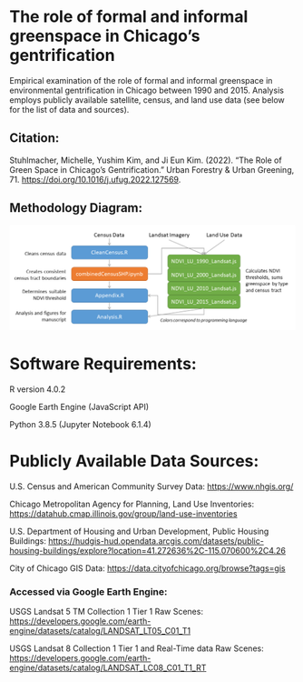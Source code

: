 # The role of formal and informal greenspace in Chicago’s gentrification
Empirical examination of the role of formal and informal greenspace in environmental gentrification in Chicago between 1990 and 2015. Analysis employs publicly available satellite, census, and land use data (see below for the list of data and sources). 

## Citation:
Stuhlmacher, Michelle, Yushim Kim, and Ji Eun Kim. (2022). “The Role of Green Space in Chicago’s Gentrification.” Urban Forestry & Urban Greening, 71. https://doi.org/10.1016/j.ufug.2022.127569.

## Methodology Diagram:
![alt text](images/MethodFlowchart.png "Methodology Diagram")

# Software Requirements:
R version 4.0.2

Google Earth Engine (JavaScript API)

Python 3.8.5 (Jupyter Notebook 6.1.4)

# Publicly Available Data Sources:
U.S. Census and American Community Survey Data: https://www.nhgis.org/ 

Chicago Metropolitan Agency for Planning, Land Use Inventories: https://datahub.cmap.illinois.gov/group/land-use-inventories 

U.S. Department of Housing and Urban Development, Public Housing Buildings: https://hudgis-hud.opendata.arcgis.com/datasets/public-housing-buildings/explore?location=41.272636%2C-115.070600%2C4.26  

City of Chicago GIS Data: https://data.cityofchicago.org/browse?tags=gis 

### Accessed via Google Earth Engine:
USGS Landsat 5 TM Collection 1 Tier 1 Raw Scenes: https://developers.google.com/earth-engine/datasets/catalog/LANDSAT_LT05_C01_T1 

USGS Landsat 8 Collection 1 Tier 1 and Real-Time data Raw Scenes: https://developers.google.com/earth-engine/datasets/catalog/LANDSAT_LC08_C01_T1_RT 
